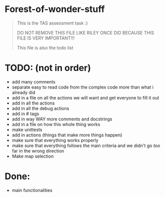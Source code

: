 # Forest-of-wonder-stuff
> This is the TAS assessment task :)
> 
> DO NOT REMOVE THIS FILE LIKE RILEY ONCE DID BECAUSE THIS FILE IS VERY IMPORTANT!!!
> 
> This file is also the todo list

# TODO: (not in order)
 - add many comments
 - separate easy to read code from the complex code more than what i already did
 - add in a file on all the actions we will want and get everyone to fill it out
 - add in all the actions
 - add in all the debug actions
 - add in # tags
 - add in way WAY more comments and docstrings
 - add in a file on how this whole thing works
 - make unittests
 - add in actions (things that make more things happen)
 - make sure that everything works properly
 - make sure that everything follows the main criteria and we didn't go *too* far in the wrong direction 
 - Make map selection

# Done:
 - main functionalities